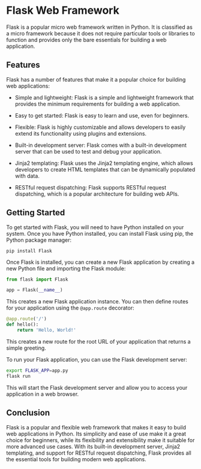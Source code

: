 # Flask Web Framework

Flask is a popular micro web framework written in Python. It is classified as a micro framework because it does not require particular tools or libraries to function and provides only the bare essentials for building a web application.

## Features

Flask has a number of features that make it a popular choice for building web applications:

- Simple and lightweight: Flask is a simple and lightweight framework that provides the minimum requirements for building a web application.

- Easy to get started: Flask is easy to learn and use, even for beginners.

- Flexible: Flask is highly customizable and allows developers to easily extend its functionality using plugins and extensions.

- Built-in development server: Flask comes with a built-in development server that can be used to test and debug your application.

- Jinja2 templating: Flask uses the Jinja2 templating engine, which allows developers to create HTML templates that can be dynamically populated with data.

- RESTful request dispatching: Flask supports RESTful request dispatching, which is a popular architecture for building web APIs.

## Getting Started

To get started with Flask, you will need to have Python installed on your system. Once you have Python installed, you can install Flask using pip, the Python package manager:

```
pip install Flask
```

Once Flask is installed, you can create a new Flask application by creating a new Python file and importing the Flask module:

```python
from flask import Flask

app = Flask(__name__)
```

This creates a new Flask application instance. You can then define routes for your application using the `@app.route` decorator:

```python
@app.route('/')
def hello():
    return 'Hello, World!'
```

This creates a new route for the root URL of your application that returns a simple greeting.

To run your Flask application, you can use the Flask development server:

```bash
export FLASK_APP=app.py
flask run
```

This will start the Flask development server and allow you to access your application in a web browser.

## Conclusion

Flask is a popular and flexible web framework that makes it easy to build web applications in Python. Its simplicity and ease of use make it a great choice for beginners, while its flexibility and extensibility make it suitable for more advanced use cases. With its built-in development server, Jinja2 templating, and support for RESTful request dispatching, Flask provides all the essential tools for building modern web applications.
